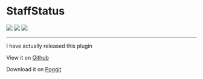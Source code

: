 # StaffStatus

[![](https://poggit.pmmp.io/shield.state/StaffStatus)](https://poggit.pmmp.io/p/StaffStatus)
[![](https://poggit.pmmp.io/shield.dl.total/StaffStatus)](https://poggit.pmmp.io/p/StaffStatus)
[![](https://poggit.pmmp.io/shield.dl/StaffStatus)](https://poggit.pmmp.io/p/StaffStatus)

-------------------------------------------------

I have actually released this plugin

View it on [Github](https://github.com/jaylac2000/StaffStatus)

Download it on [Poggit](https://poggit.pmmp.io/p/StaffStatus/)